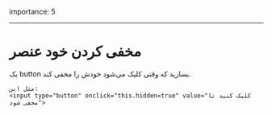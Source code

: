 importance: 5

---

# مخفی کردن خود عنصر

یک button بسازید که وقتی کلیک می‌شود خودش را مخفی کند.

```online
مثل این:
<input type="button" onclick="this.hidden=true" value="کلیک کنید تا مخفی شود">
```
